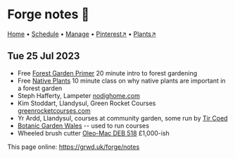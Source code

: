 # Forge notes 📝

[Home](https://grwd.uk/forge/) • [Schedule](https://grwd.uk/forge/schedule) • [Manage](https://grwd.uk/forge/manage) • [Pinterest↗](https://pinterest.co.uk/NatureWorksGarden/forge) • [Plants↗](https://bit.ly/forge-plants)

## Tue 25 Jul 2023

* Free [Forest Garden Primer](https://store.natureworks.org.uk/l/primer) 20 minute intro to forest gardening
* Free [Native Plants](https://store.natureworks.org.uk/l/native) 10 minute class on why native plants are important in a forest garden 
* Steph Hafferty, Lampeter [nodighome.com](https://nodighome.com)
* Kim Stoddart, Llandysul, Green Rocket Courses [greenrocketcourses.com](https://greenrocketcourses.com/)
* Yr Ardd, Llandysul, courses at community garden, some run by [Tir Coed](https://tircoed.org.uk/yr-ardd-growing)
* [Botanic Garden Wales](https://botanicgarden.wales/) -- used to run courses
* Wheeled brush cutter [Oleo-Mac DEB 518](https://www.oleo-mac.co.uk/en-gb/p/wb-51-s6-18599/) £1,000-ish

This page online: <https://grwd.uk/forge/notes>
